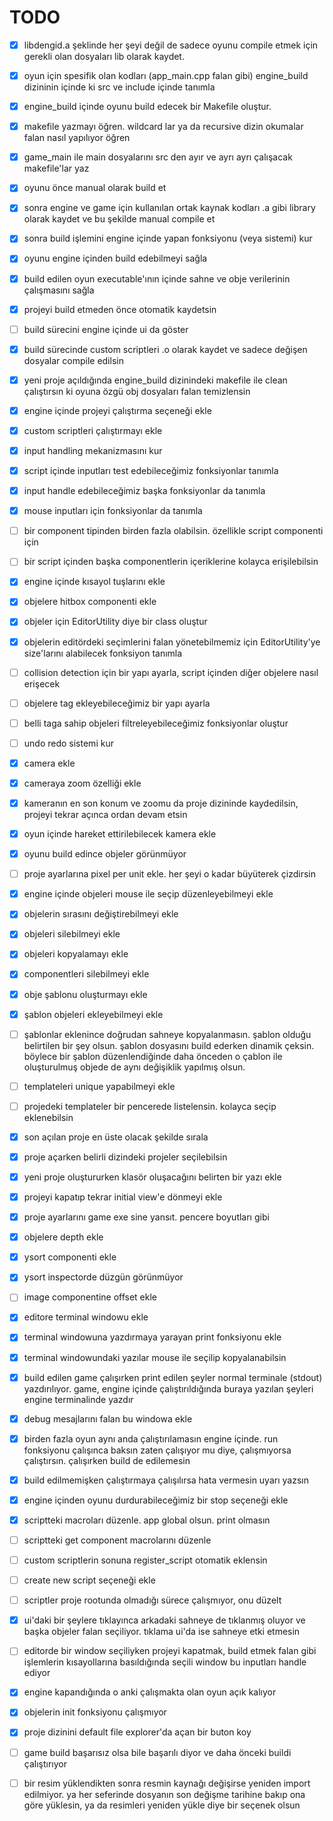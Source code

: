 # TODO

- [x] libdengid.a şeklinde her şeyi değil de sadece oyunu compile etmek için gerekli olan dosyaları lib olarak kaydet.
- [x] oyun için spesifik olan kodları (app_main.cpp falan gibi) engine_build dizininin içinde ki src ve include içinde tanımla
- [x] engine_build içinde oyunu build edecek bir Makefile oluştur.

- [x] makefile yazmayı öğren. wildcard lar ya da recursive dizin okumalar falan nasıl yapılıyor öğren
- [x] game_main ile main dosyalarını src den ayır ve ayrı ayrı çalışacak makefile'lar yaz
- [x] oyunu önce manual olarak build et
- [x] sonra engine ve game için kullanılan ortak kaynak kodları .a gibi library olarak kaydet ve bu şekilde manual compile et
- [x] sonra build işlemini engine içinde yapan fonksiyonu (veya sistemi) kur
- [x] oyunu engine içinden build edebilmeyi sağla
- [x] build edilen oyun executable'ının içinde sahne ve obje verilerinin çalışmasını sağla

- [x] projeyi build etmeden önce otomatik kaydetsin
- [ ] build sürecini engine içinde ui da göster
- [x] build sürecinde custom scriptleri .o olarak kaydet ve sadece değişen dosyalar compile edilsin
- [x] yeni proje açıldığında engine_build dizinindeki makefile ile clean çalıştırsın ki oyuna özgü obj dosyaları falan temizlensin

- [X] engine içinde projeyi çalıştırma seçeneği ekle
- [x] custom scriptleri çalıştırmayı ekle
- [x] input handling mekanizmasını kur
- [x] script içinde inputları test edebileceğimiz fonksiyonlar tanımla
- [x] input handle edebileceğimiz başka fonksiyonlar da tanımla
- [x] mouse inputları için fonksiyonlar da tanımla
- [ ] bir component tipinden birden fazla olabilsin. özellikle script componenti için
- [ ] bir script içinden başka componentlerin içeriklerine kolayca erişilebilsin
- [x] engine içinde kısayol tuşlarını ekle

- [x] objelere hitbox componenti ekle
- [x] objeler için EditorUtility diye bir class oluştur
- [x] objelerin editördeki seçimlerini falan yönetebilmemiz için EditorUtility'ye size'larını alabilecek fonksiyon tanımla

- [ ] collision detection için bir yapı ayarla, script içinden diğer objelere nasıl erişecek
- [ ] objelere tag ekleyebileceğimiz bir yapı ayarla
- [ ] belli taga sahip objeleri filtreleyebileceğimiz fonksiyonlar oluştur

- [ ] undo redo sistemi kur

- [x] camera ekle
- [x] cameraya zoom özelliği ekle
- [x] kameranın en son konum ve zoomu da proje dizininde kaydedilsin, projeyi tekrar açınca ordan devam etsin
- [x] oyun içinde hareket ettirilebilecek kamera ekle
- [x] oyunu build edince objeler görünmüyor
- [ ] proje ayarlarına pixel per unit ekle. her şeyi o kadar büyüterek çizdirsin

- [x] engine içinde objeleri mouse ile seçip düzenleyebilmeyi ekle
- [x] objelerin sırasını değiştirebilmeyi ekle
- [x] objeleri silebilmeyi ekle
- [x] objeleri kopyalamayı ekle
- [x] componentleri silebilmeyi ekle
- [x] obje şablonu oluşturmayı ekle
- [x] şablon objeleri ekleyebilmeyi ekle
- [ ] şablonlar eklenince doğrudan sahneye kopyalanmasın. şablon olduğu belirtilen bir şey olsun. şablon dosyasını build ederken dinamik çeksin. böylece bir şablon düzenlendiğinde daha önceden o çablon ile oluşturulmuş objede de aynı değişiklik yapılmış olsun.
- [ ] templateleri unique yapabilmeyi ekle
- [ ] projedeki templateler bir pencerede listelensin. kolayca seçip eklenebilsin

- [x] son açılan proje en üste olacak şekilde sırala
- [x] proje açarken belirli dizindeki projeler seçilebilsin
- [x] yeni proje oluştururken klasör oluşacağını belirten bir yazı ekle
- [x] projeyi kapatıp tekrar initial view'e dönmeyi ekle
- [x] proje ayarlarını game exe sine yansıt. pencere boyutları gibi

- [x] objelere depth ekle
- [x] ysort componenti ekle
- [x] ysort inspectorde düzgün görünmüyor
- [ ] image componentine offset ekle

- [x] editore terminal windowu ekle
- [x] terminal windowuna yazdırmaya yarayan print fonksiyonu ekle
- [x] terminal windowundaki yazılar mouse ile seçilip kopyalanabilsin
- [x] build edilen game çalışırken print edilen şeyler normal terminale (stdout) yazdırılıyor. game, engine içinde çalıştırıldığında buraya yazılan şeyleri engine terminalinde yazdır
- [x] debug mesajlarını falan bu windowa ekle
- [x] birden fazla oyun aynı anda çalıştırılamasın engine içinde. run fonksiyonu çalışınca baksın zaten çalışıyor mu diye, çalışmıyorsa çalıştırsın. çalışırken build de edilemesin
- [x] build edilmemişken çalıştırmaya çalışılırsa hata vermesin uyarı yazsın
- [x] engine içinden oyunu durdurabileceğimiz bir stop seçeneği ekle

- [x] scriptteki macroları düzenle. app global olsun. print olmasın
- [ ] scriptteki get component macrolarını düzenle

- [ ] custom scriptlerin sonuna register_script otomatik eklensin
- [ ] create new script seçeneği ekle
- [ ] scriptler proje rootunda olmadığı sürece çalışmıyor, onu düzelt

- [x] ui'daki bir şeylere tıklayınca arkadaki sahneye de tıklanmış oluyor ve başka objeler falan seçiliyor. tıklama ui'da ise sahneye etki etmesin
- [ ] editorde bir window seçiliyken projeyi kapatmak, build etmek falan gibi işlemlerin kısayollarına basıldığında seçili window bu inputları handle ediyor
- [x] engine kapandığında o anki çalışmakta olan oyun açık kalıyor

- [x] objelerin init fonksiyonu çalışmıyor
- [x] proje dizinini default file explorer'da açan bir buton koy

- [ ] game build başarısız olsa bile başarılı diyor ve daha önceki buildi çalıştırıyor

- [ ] bir resim yüklendikten sonra resmin kaynağı değişirse yeniden import edilmiyor. ya her seferinde dosyanın son değişme tarihine bakıp ona göre yüklesin, ya da resimleri yeniden yükle diye bir seçenek olsun
